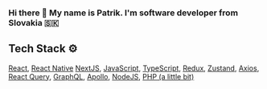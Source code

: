 ### Hi there 👋 My name is Patrik. I'm software developer from Slovakia 🇸🇰

## Tech Stack ⚙️
[React](https://reactjs.org/), [React Native](https://reactnative.dev/) [NextJS](https://nextjs.org/), [JavaScript](https://www.javascript.com/), [TypeScript](https://www.typescriptlang.org/), [Redux](https://redux.js.org/), [Zustand](https://github.com/pmndrs/zustand), [Axios](https://axios-http.com/), [React Query](https://tanstack.com/query/v4/), [GraphQL](https://graphql.org/), [Apollo](https://www.apollographql.com/docs/), [NodeJS](https://nodejs.org/en/), [PHP (a little bit)](https://www.php.net/)

<!--
**patrikmasiar/patrikmasiar** is a ✨ _special_ ✨ repository because its `README.md` (this file) appears on your GitHub profile.

Here are some ideas to get you started:

- 🔭 I’m currently working on ...
- 🌱 I’m currently learning ...
- 👯 I’m looking to collaborate on ...
- 🤔 I’m looking for help with ...
- 💬 Ask me about ...
- 📫 How to reach me: ...
- 😄 Pronouns: ...
- ⚡ Fun fact: ...
-->
